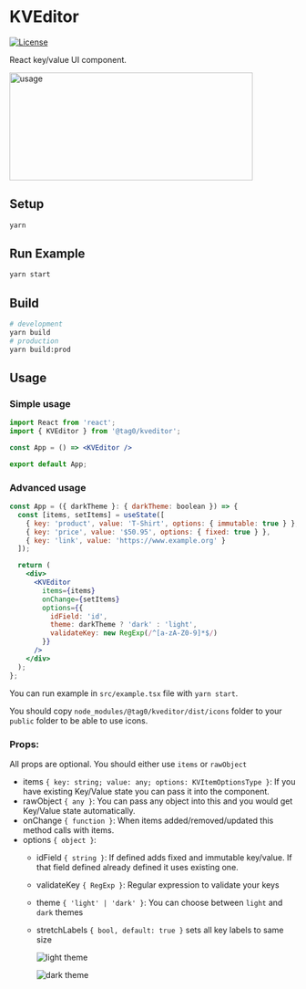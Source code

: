 # KVEditor

[![License][license-src]][license-href]

React key/value UI component.

<img src="https://imagemarker.s3.eu-central-1.amazonaws.com/kveditor/kveditor-usage.gif" alt="usage" width="427" height="189"/>

## Setup

```bash
yarn
```

## Run Example

```bash
yarn start
```

## Build

```bash
# development
yarn build
# production
yarn build:prod
```

## Usage

### Simple usage

```jsx
import React from 'react';
import { KVEditor } from '@tag0/kveditor';

const App = () => <KVEditor />

export default App;
```

### Advanced usage

```jsx
const App = ({ darkTheme }: { darkTheme: boolean }) => {
  const [items, setItems] = useState([
    { key: 'product', value: 'T-Shirt', options: { immutable: true } },
    { key: 'price', value: '$50.95', options: { fixed: true } },
    { key: 'link', value: 'https://www.example.org' }
  ]);

  return (
    <div>
      <KVEditor
        items={items}
        onChange={setItems}
        options={{
          idField: 'id',
          theme: darkTheme ? 'dark' : 'light',
          validateKey: new RegExp(/^[a-zA-Z0-9]*$/)
        }}
      />
    </div>
  );
};
```

You can run example in `src/example.tsx` file with `yarn start`.

You should copy `node_modules/@tag0/kveditor/dist/icons` folder to your `public` folder to be able to use icons.

### Props:

All props are optional. You should either use `items` or `rawObject` 

- items `{ key: string; value: any; options: KVItemOptionsType }`: If you have existing Key/Value state you can pass it into the component.
- rawObject `{ any }`: You can pass any object into this and you would get Key/Value state automatically.
- onChange `{ function }`: When items added/removed/updated this method calls with items.
- options `{ object }`:
  - idField `{ string }`: If defined adds fixed and immutable key/value. If that field defined already defined it uses existing one.
  - validateKey `{ RegExp }`: Regular expression to validate your keys
  - theme `{ 'light' | 'dark' }`: You can choose between `light` and `dark` themes  
  - stretchLabels `{ bool, default: true }` sets all key labels to same size
  
    ![light theme][light-theme]
    
    ![dark theme][dark-theme]
    
[license-src]: https://img.shields.io/badge/license-MIT-brightgreen.svg
[license-href]: LICENSE.md
[light-theme]: https://imagemarker.s3.eu-central-1.amazonaws.com/kveditor/light-stretch.png
[dark-theme]: https://imagemarker.s3.eu-central-1.amazonaws.com/kveditor/dark-stretch.png
